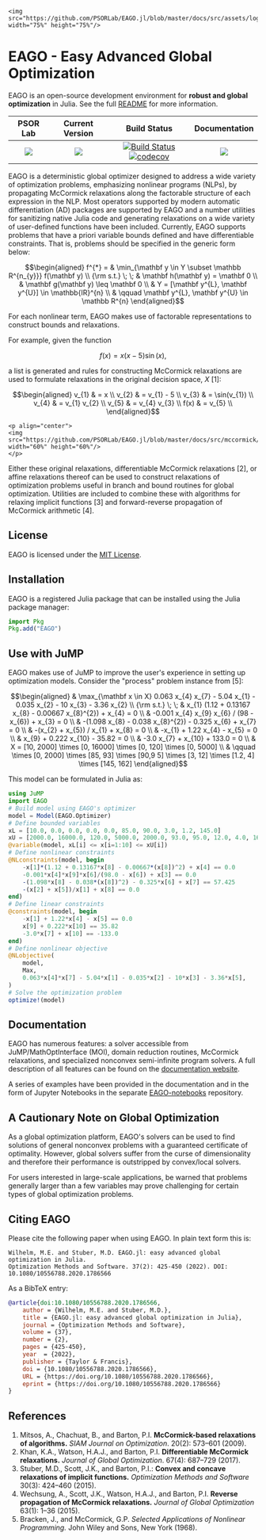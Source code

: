 ```@raw html
<img src="https://github.com/PSORLab/EAGO.jl/blob/master/docs/src/assets/logo.png" width="75%" height="75%"/>
```

# EAGO - Easy Advanced Global Optimization

EAGO is an open-source development environment for **robust and global optimization**
in Julia. See the full [README](https://github.com/PSORLab/EAGO.jl/blob/master/README.md)
for more information.

| **PSOR Lab** | **Current Version** | **Build Status** | **Documentation** |
|:------------:|:-------------------:|:----------------:|:-----------------:|
| [![](https://img.shields.io/badge/Developed_by-PSOR_Lab-342674)](https://psor.uconn.edu/) | [![](https://docs.juliahub.com/EAGO/version.svg)](https://juliahub.com/ui/Packages/General/EAGO) | [![Build Status](https://github.com/PSORLab/EAGO.jl/workflows/CI/badge.svg?branch=master)](https://github.com/PSORLab/EAGO.jl/actions?query=workflow%3ACI) [![codecov](https://codecov.io/gh/PSORLab/EAGO.jl/branch/master/graph/badge.svg)](https://codecov.io/gh/PSORLab/EAGO.jl)| [![](https://img.shields.io/badge/docs-latest-blue.svg)](https://PSORLab.github.io/EAGO.jl/dev) |

EAGO is a deterministic global optimizer designed to address a wide variety of
optimization problems, emphasizing nonlinear programs (NLPs), by propagating
McCormick relaxations along the factorable structure of each expression in the
NLP. Most operators supported by modern automatic differentiation (AD) packages
are supported by EAGO and a number utilities for sanitizing native Julia code
and generating relaxations on a wide variety of user-defined functions have been
included. Currently, EAGO supports problems that have a priori variable bounds
defined and have differentiable constraints. That is, problems should be
specified in the generic form below:

```math
\begin{aligned}
f^{*} = & \min_{\mathbf y \in Y \subset \mathbb R^{n_{y}}} f(\mathbf y) \\
{\rm s.t.} \; \; & \mathbf h(\mathbf y) = \mathbf 0 \\
& \mathbf g(\mathbf y) \leq \mathbf 0 \\
& Y = [\mathbf y^{L}, \mathbf y^{U}] \in \mathbb{IR}^{n} \\
& \qquad \mathbf y^{L}, \mathbf y^{U} \in \mathbb R^{n}
\end{aligned}
```

For each nonlinear term, EAGO makes use of factorable representations to
construct bounds and relaxations.

For example, given the function

```math
f(x) = x (x - 5) \sin(x),
```

a list is generated and rules for constructing McCormick relaxations are used 
to formulate relaxations in the original decision space, $X$ [1]:

```math
\begin{aligned}
v_{1} & = x \\
v_{2} & = v_{1} - 5 \\
v_{3} & = \sin(v_{1}) \\
v_{4} & = v_{1} v_{2} \\
v_{5} & = v_{4} v_{3} \\
f(x) & = v_{5} \\
\end{aligned}
```

```@raw html
<p align="center">
<img src="https://github.com/PSORLab/EAGO.jl/blob/master/docs/src/mccormick/Figure_1.png" width="60%" height="60%"/>
</p>
```

Either these original relaxations, differentiable McCormick relaxations [2], or
affine relaxations thereof can be used to construct relaxations of optimization
problems useful in branch and bound routines for global optimization. Utilities
are included to combine these with algorithms for relaxing implicit functions
[3] and forward-reverse propagation of McCormick arithmetic [4].

## License

EAGO is licensed under the [MIT License](https://github.com/PSORLab/EAGO.jl/blob/master/LICENSE.md).

## Installation

EAGO is a registered Julia package that can be installed using the Julia
package manager:

```julia
import Pkg
Pkg.add("EAGO")
```

## Use with JuMP

EAGO makes use of JuMP to improve the user's experience in setting up
optimization models. Consider the "process" problem instance from [5]:

```math
\begin{aligned}
& \max_{\mathbf x \in X} 0.063 x_{4} x_{7} - 5.04 x_{1} - 0.035 x_{2} - 10 x_{3} - 3.36 x_{2} \\
{\rm s.t.} \; \; & x_{1} (1.12 + 0.13167 x_{8} - 0.00667 x_{8}^{2}) + x_{4} = 0 \\
& -0.001 x_{4} x_{9} x_{6} / (98 - x_{6}) + x_{3} = 0 \\
& -(1.098 x_{8} - 0.038 x_{8}^{2}) - 0.325 x_{6} + x_{7} = 0 \\
& -(x_{2} + x_{5}) / x_{1} + x_{8} = 0 \\
& -x_{1} + 1.22 x_{4} - x_{5} = 0 \\
& x_{9} + 0.222 x_{10} - 35.82 = 0 \\
& -3.0 x_{7} + x_{10} + 133.0 = 0 \\
& X = [10, 2000] \times [0, 16000] \times [0, 120] \times [0, 5000] \\
& \qquad \times [0, 2000] \times [85, 93] \times [90,9 5] \times [3, 12] \times [1.2, 4] \times [145, 162]
\end{aligned}
```

This model can be formulated in Julia as:

```julia
using JuMP
import EAGO
# Build model using EAGO's optimizer
model = Model(EAGO.Optimizer)
# Define bounded variables
xL = [10.0, 0.0, 0.0, 0.0, 0.0, 85.0, 90.0, 3.0, 1.2, 145.0]
xU = [2000.0, 16000.0, 120.0, 5000.0, 2000.0, 93.0, 95.0, 12.0, 4.0, 162.0]
@variable(model, xL[i] <= x[i=1:10] <= xU[i])
# Define nonlinear constraints
@NLconstraints(model, begin
    -x[1]*(1.12 + 0.13167*x[8] - 0.00667*(x[8])^2) + x[4] == 0.0
    -0.001*x[4]*x[9]*x[6]/(98.0 - x[6]) + x[3] == 0.0
    -(1.098*x[8] - 0.038*(x[8])^2) - 0.325*x[6] + x[7] == 57.425
    -(x[2] + x[5])/x[1] + x[8] == 0.0
end)
# Define linear constraints
@constraints(model, begin
    -x[1] + 1.22*x[4] - x[5] == 0.0
    x[9] + 0.222*x[10] == 35.82
    -3.0*x[7] + x[10] == -133.0
end)
# Define nonlinear objective
@NLobjective(
    model, 
    Max,
    0.063*x[4]*x[7] - 5.04*x[1] - 0.035*x[2] - 10*x[3] - 3.36*x[5],
)
# Solve the optimization problem
optimize!(model)
```

## Documentation

EAGO has numerous features: a solver accessible from JuMP/MathOptInterface (MOI),
domain reduction routines, McCormick relaxations, and specialized nonconvex
semi-infinite program solvers. A full description of all features can be found
on the [documentation website](https://psorlab.github.io/EAGO.jl/dev/). 

A series of examples have been provided in the documentation and in the form of
Jupyter Notebooks in the separate [EAGO-notebooks](https://github.com/PSORLab/EAGO-notebooks)
repository.

## A Cautionary Note on Global Optimization

As a global optimization platform, EAGO's solvers can be used to find solutions
of general nonconvex problems with a guaranteed certificate of optimality.
However, global solvers suffer from the curse of dimensionality and therefore
their performance is outstripped by convex/local solvers.

For users interested in large-scale applications, be warned that problems
generally larger than a few variables may prove challenging for certain types of
global optimization problems.

## Citing EAGO

Please cite the following paper when using EAGO. In plain text form this is:

```
Wilhelm, M.E. and Stuber, M.D. EAGO.jl: easy advanced global optimization in Julia.
Optimization Methods and Software. 37(2): 425-450 (2022). DOI: 10.1080/10556788.2020.1786566
```

As a BibTeX entry:

```bibtex
@article{doi:10.1080/10556788.2020.1786566,
    author = {Wilhelm, M.E. and Stuber, M.D.},
    title = {EAGO.jl: easy advanced global optimization in Julia},
    journal = {Optimization Methods and Software},
    volume = {37},
    number = {2},
    pages = {425-450},
    year  = {2022},
    publisher = {Taylor & Francis},
    doi = {10.1080/10556788.2020.1786566},
    URL = {https://doi.org/10.1080/10556788.2020.1786566},
    eprint = {https://doi.org/10.1080/10556788.2020.1786566}
}
```

## References

1. Mitsos, A., Chachuat, B., and Barton, P.I. **McCormick-based relaxations of algorithms.** *SIAM Journal on Optimization*. 20(2): 573–601 (2009).
2. Khan, K.A., Watson, H.A.J., and Barton, P.I. **Differentiable McCormick relaxations.** *Journal of Global Optimization*. 67(4): 687–729 (2017).
3. Stuber, M.D., Scott, J.K., and Barton, P.I.: **Convex and concave relaxations of implicit functions.** *Optimization Methods and Software* 30(3): 424–460 (2015).
4. Wechsung, A., Scott, J.K., Watson, H.A.J., and Barton, P.I. **Reverse propagation of McCormick relaxations.** *Journal of Global Optimization* 63(1): 1–36 (2015).
5. Bracken, J., and McCormick, G.P. *Selected Applications of Nonlinear Programming.* John Wiley and Sons, New York (1968).

